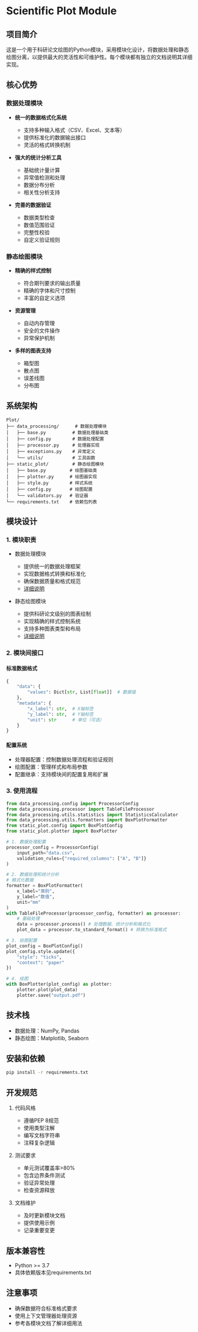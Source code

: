 # Scientific Plot Module

## 项目简介
这是一个用于科研论文绘图的Python模块，采用模块化设计，将数据处理和静态绘图分离，以提供最大的灵活性和可维护性。每个模块都有独立的文档说明其详细实现。

## 核心优势
### 数据处理模块
- **统一的数据格式化系统**
  - 支持多种输入格式（CSV、Excel、文本等）
  - 提供标准化的数据输出接口
  - 灵活的格式转换机制

- **强大的统计分析工具**
  - 基础统计量计算
  - 异常值检测和处理
  - 数据分布分析
  - 相关性分析支持

- **完善的数据验证**
  - 数据类型检查
  - 数值范围验证
  - 完整性校验
  - 自定义验证规则

### 静态绘图模块
- **精确的样式控制**
  - 符合期刊要求的输出质量
  - 精确的字体和尺寸控制
  - 丰富的自定义选项

- **资源管理**
  - 自动内存管理
  - 安全的文件操作
  - 异常保护机制

- **多样的图表支持**
  - 箱型图
  - 散点图
  - 误差线图
  - 分布图

## 系统架构
```
Plot/
├── data_processing/      # 数据处理模块
│   ├── base.py          # 数据处理基础类
│   ├── config.py        # 数据处理配置
│   ├── processor.py     # 处理器实现
│   ├── exceptions.py    # 异常定义
│   └── utils/           # 工具函数
├── static_plot/         # 静态绘图模块
│   ├── base.py         # 绘图基础类
│   ├── plotter.py      # 绘图器实现
│   ├── style.py        # 样式系统
│   ├── config.py       # 绘图配置
│   └── validators.py   # 验证器
└── requirements.txt    # 依赖包列表
```

## 模块设计
### 1. 模块职责
- 数据处理模块
  - 提供统一的数据处理框架
  - 实现数据格式转换和标准化
  - 确保数据质量和格式规范
  - [详细说明](data_processing/README.md)

- 静态绘图模块
  - 提供科研论文级别的图表绘制
  - 实现精确的样式控制系统
  - 支持多种图表类型和布局
  - [详细说明](static_plot/README.md)

### 2. 模块间接口
#### 标准数据格式
```python
{
    "data": {
        "values": Dict[str, List[float]]  # 数据值
    },
    "metadata": {
        "x_label": str,  # X轴标签
        "y_label": str,  # Y轴标签
        "unit": str      # 单位（可选）
    }
}
```

#### 配置系统
- 处理器配置：控制数据处理流程和验证规则
- 绘图配置：管理样式和布局参数
- 配置继承：支持模块间的配置复用和扩展

### 3. 使用流程
```python
from data_processing.config import ProcessorConfig
from data_processing.processor import TableFileProcessor
from data_processing.utils.statistics import StatisticsCalculator
from data_processing.utils.formatters import BoxPlotFormatter
from static_plot.config import BoxPlotConfig
from static_plot.plotter import BoxPlotter

# 1. 数据处理配置
processor_config = ProcessorConfig(
    input_path="data.csv",
    validation_rules={"required_columns": ["A", "B"]}
)

# 2. 数据处理和统计分析
# 格式化数据
formatter = BoxPlotFormatter(
    x_label="类别",
    y_label="数值",
    unit="mm"
)
with TableFileProcessor(processor_config, formatter) as processor:
    # 基础处理
    data = processor.process() # 处理数据、统计分析和格式化
    plot_data = processor.to_standard_format() # 转换为标准格式

# 3. 绘图配置
plot_config = BoxPlotConfig()
plot_config.style.update({
    "style": "ticks",
    "context": "paper"
})

# 4. 绘图
with BoxPlotter(plot_config) as plotter:
    plotter.plot(plot_data)
    plotter.save("output.pdf")
```

## 技术栈
- 数据处理：NumPy, Pandas
- 静态绘图：Matplotlib, Seaborn

## 安装和依赖
```bash
pip install -r requirements.txt
```

## 开发规范
1. 代码风格
   - 遵循PEP 8规范
   - 使用类型注解
   - 编写文档字符串
   - 注释复杂逻辑

2. 测试要求
   - 单元测试覆盖率>80%
   - 包含边界条件测试
   - 验证异常处理
   - 检查资源释放

3. 文档维护
   - 及时更新模块文档
   - 提供使用示例
   - 记录重要变更

## 版本兼容性
- Python >= 3.7
- 具体依赖版本见requirements.txt

## 注意事项
- 确保数据符合标准格式要求
- 使用上下文管理器处理资源
- 参考各模块文档了解详细用法